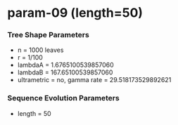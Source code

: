 # param-09 (length=50) #

### Tree Shape Parameters ###
* n           = 1000 leaves
* r           = 1/100
* lambdaA     = 1.6765100539857060
* lambdaB     = 167.65100539857060
* ultrametric = no, gamma rate = 29.518173529892621

### Sequence Evolution Parameters ###
* length      = 50
